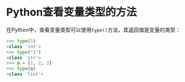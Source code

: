 # Python查看变量类型的方法

在Python中，查看变量类型可以使用`type()`方法，其返回值是变量的类型：

```python
>>> type(1)
<class 'int'>
>>> type("1")
<class 'str'>
>>> a = [1, 2, 3]
>>> type(a)
<class 'list'>
```

